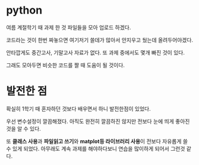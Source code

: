 # python
여름 계절학기 때 과제 한 것 파일들을 모아 업로드 하겠다.

코드라는 것이 한번 짜놓으면 여기저기 쓸데가 많아서 안지우고 뒀는데 올려두어야겠다.

안타깝게도 중간고사, 기말고사 자료가 없다. 또 과제 중에서도 몇개 빠진 것이 있다.

그래도 모아두면 비슷한 코드를 짤 때 도움이 될 것이다.

# 발전한 점
확실히 1학기 때 혼자하던 것보다 배우면서 하니 발전한점이 있었다.

우선 변수설정이 깔끔해졌다. 아직도 완전히 깔끔하진 않지만 전보다 눈에 띄게 좋아진 것을 알 수 있다.

또 **클래스 사용**과 **파일읽고 쓰기**와 **matplot등 라이브러리 사용**이 전보다 자유롭게 쓸 수 있게 되었다. 아무래도 계속 과제를 해야하다보니 연습을 많이하게 되어서 그런것 같다.
